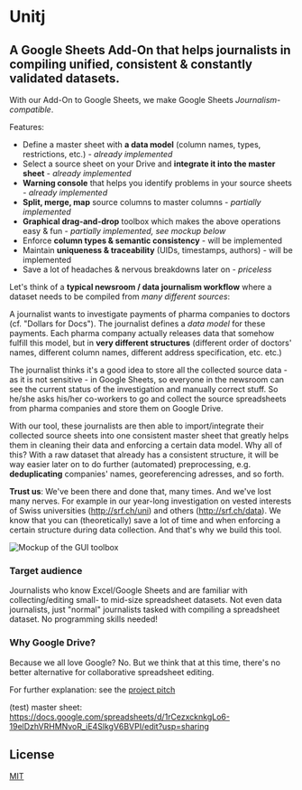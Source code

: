 # Unitj

## A Google Sheets Add-On that helps journalists in compiling unified, consistent & constantly validated datasets.

With our Add-On to Google Sheets, we make Google Sheets *Journalism-compatible*. 

Features:

  * Define a master sheet with **a data model** (column names, types, restrictions, etc.) - *already implemented*
  * Select a source sheet on your Drive and **integrate it into the master sheet** - *already implemented* 
  * **Warning console** that helps you identify problems in your source sheets - *already implemented*
  * **Split, merge, map** source columns to master columns - *partially implemented*
  * **Graphical drag-and-drop** toolbox which makes the above operations easy & fun - *partially implemented, see mockup below*
  * Enforce **column types & semantic consistency** - will be implemented
  * Maintain **uniqueness & traceability** (UIDs, timestamps, authors) - will be implemented
  * Save a lot of headaches & nervous breakdowns later on - *priceless*


Let's think of a **typical newsroom / data journalism workflow** where a dataset needs to be compiled from *many different sources*: 

A journalist wants to investigate payments of pharma companies to doctors (cf. "Dollars for Docs"). The journalist defines a *data model* for these payments. Each pharma company actually releases data that somehow fulfill this model, but in **very different structures** (different order of doctors' names, different column names, different address specification, etc. etc.) 

The journalist thinks it's a good idea to store all the collected source data - as it is not sensitive - in Google Sheets, so everyone in the newsroom can see the current status of the investigation and manually correct stuff. So he/she asks his/her co-workers to go and collect the source spreadsheets from pharma companies and store them on Google Drive.

With our tool, these journalists are then able to import/integrate their collected source sheets into one consistent master sheet that greatly helps them in cleaning their data and enforcing a certain data model. Why all of this? With a raw dataset that already has a consistent structure, it will be way easier later on to do further (automated) preprocessing, e.g. **deduplicating** companies' names, georeferencing adresses, and so forth. 

**Trust us**: We've been there and done that, many times. And we've lost many nerves. For example in our year-long investigation on vested interests of Swiss universities (http://srf.ch/uni) and others (http://srf.ch/data). We know that you can (theoretically) save a lot of time and when enforcing a certain structure during data collection. And that's why we build this tool.


![Mockup of the GUI toolbox](https://github.com/srfdata/unitj/blob/master/mockup.png)

### Target audience

Journalists who know Excel/Google Sheets and are familiar with collecting/editing small- to mid-size spreadsheet datasets. Not even data journalists, just "normal" journalists tasked with compiling a spreadsheet dataset. No programming skills needed! 

### Why Google Drive?

Because we all love Google? No. But we think that at this time, there's no better alternative for collaborative spreadsheet editing. 

For further explanation: see the [project pitch](https://docs.google.com/presentation/d/19EwH3JsTlw_bI91qs7AwSwCKOGAKykbNEpXrxitAwcQ/pub?start=false&loop=false&delayms=3000)

(test) master sheet: https://docs.google.com/spreadsheets/d/1rCezxcknkgLo6-19elDzhVRHMNvoR_iE4SlkgV6BVPI/edit?usp=sharing

## License

[MIT](https://opensource.org/licenses/MIT)
